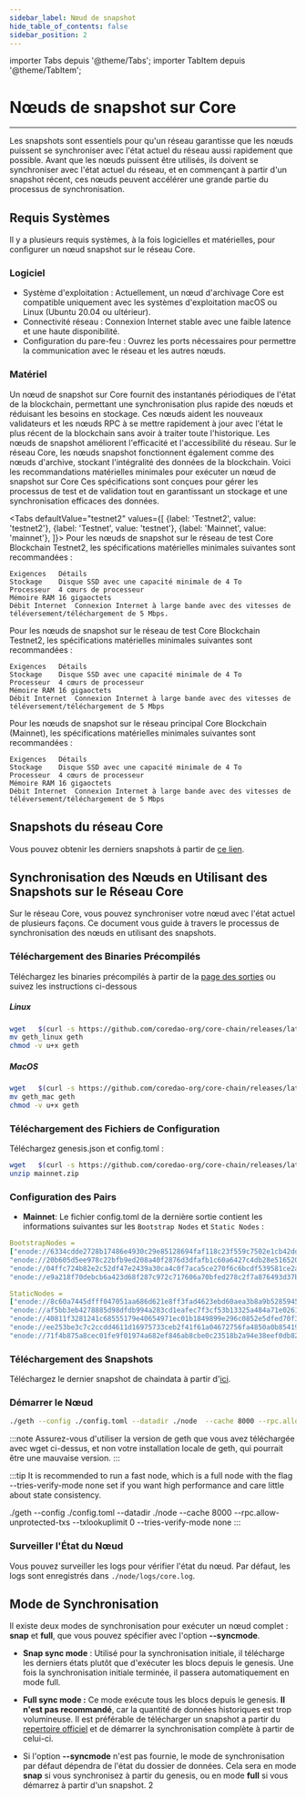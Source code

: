 ```yaml
---
sidebar_label: Nœud de snapshot
hide_table_of_contents: false
sidebar_position: 2
---
```


importer Tabs depuis '@theme/Tabs';
importer TabItem depuis '@theme/TabItem';

# Nœuds de snapshot sur Core

---

Les snapshots sont essentiels pour qu'un réseau garantisse que les nœuds puissent se synchroniser avec l'état actuel du réseau aussi rapidement que possible. Avant que les nœuds puissent être utilisés, ils doivent se synchroniser avec l'état actuel du réseau, et en commençant à partir d'un snapshot récent, ces nœuds peuvent accélérer une grande partie du processus de synchronisation.

## Requis Systèmes

Il y a plusieurs requis systèmes, à la fois logicielles et matérielles, pour configurer un nœud snapshot sur le réseau Core.

### Logiciel

- Système d'exploitation : Actuellement, un nœud d'archivage Core est compatible uniquement avec les systèmes d'exploitation macOS ou Linux (Ubuntu 20.04 ou ultérieur).
- Connectivité réseau : Connexion Internet stable avec une faible latence et une haute disponibilité.
- Configuration du pare-feu : Ouvrez les ports nécessaires pour permettre la communication avec le réseau et les autres nœuds.

### Matériel

Un nœud de snapshot sur Core fournit des instantanés périodiques de l'état de la blockchain, permettant une synchronisation plus rapide des nœuds et réduisant les besoins en stockage. Ces nœuds aident les nouveaux validateurs et les nœuds RPC à se mettre rapidement à jour avec l'état le plus récent de la blockchain sans avoir à traiter toute l'historique. Les nœuds de snapshot améliorent l'efficacité et l'accessibilité du réseau. Sur le réseau Core, les nœuds snapshot fonctionnent également comme des nœuds d'archive, stockant l'intégralité des données de la blockchain. Voici les recommandations matérielles minimales pour exécuter un nœud de snapshot sur Core  Ces spécifications sont conçues pour gérer les processus de test et de validation tout en garantissant un stockage et une synchronisation efficaces des données.

<Tabs
defaultValue="testnet2"
values={[
{label: 'Testnet2', value: 'testnet2'},
{label: 'Testnet', value: 'testnet'},
{label: 'Mainnet', value: 'mainnet'},
]}> <TabItem value="testnet2">
Pour les nœuds de snapshot sur le réseau de test Core Blockchain Testnet2, les spécifications matérielles minimales suivantes sont recommandées :

```
Exigences	Détails
Stockage	Disque SSD avec une capacité minimale de 4 To
Processeur	4 cœurs de processeur
Mémoire RAM	16 gigaoctets
Débit Internet	Connexion Internet à large bande avec des vitesses de téléversement/téléchargement de 5 Mbps.
```

  </TabItem>
  <TabItem value="testnet">
Pour les nœuds de snapshot sur le réseau de test Core Blockchain Testnet2, les spécifications matérielles minimales suivantes sont recommandées :

```
Exigences	Détails
Stockage	Disque SSD avec une capacité minimale de 4 To
Processeur	4 cœurs de processeur
Mémoire RAM	16 gigaoctets
Débit Internet	Connexion Internet à large bande avec des vitesses de téléversement/téléchargement de 5 Mbps
```

  </TabItem>
  <TabItem value="mainnet">Pour les nœuds de snapshot sur le réseau principal Core Blockchain (Mainnet), les spécifications matérielles minimales suivantes sont recommandées :

```
Exigences	Détails
Stockage	Disque SSD avec une capacité minimale de 4 To
Processeur	4 cœurs de processeur
Mémoire RAM	16 gigaoctets
Débit Internet	Connexion Internet à large bande avec des vitesses de téléversement/téléchargement de 5 Mbps
```

  </TabItem>
</Tabs>

## Snapshots du réseau Core

Vous pouvez obtenir les derniers snapshots à partir de [ce lien](https://github.com/coredao-org/core-snapshots).

## Synchronisation des Nœuds en Utilisant des Snapshots sur le Réseau Core

Sur le réseau Core, vous pouvez synchroniser votre nœud avec l'état actuel de plusieurs façons. Ce document vous guide à travers le processus de synchronisation des nœuds en utilisant des snapshots.

### Téléchargement des Binaries Précompilés

Téléchargez les binaries précompilés à partir de la [page des sorties](https://github.com/coredao-org/core-chain/releases/latest) ou suivez les instructions ci-dessous

##### Linux

```bash
wget   $(curl -s https://github.com/coredao-org/core-chain/releases/latest |grep browser_ |grep geth_linux |cut -d\" -f4)
mv geth_linux geth
chmod -v u+x geth
```

##### MacOS

```bash
wget   $(curl -s https://github.com/coredao-org/core-chain/releases/latest |grep browser_ |grep geth_mac |cut -d\" -f4)
mv geth_mac geth
chmod -v u+x geth
```

### Téléchargement des Fichiers de Configuration

Téléchargez genesis.json et config.toml :

```bash
wget   $(curl -s https://github.com/coredao-org/core-chain/releases/latest |grep browser_ |grep mainnet |cut -d\" -f4)
unzip mainnet.zip
```

### Configuration des Pairs

- **Mainnet**: Le fichier config.toml de la dernière sortie contient les informations suivantes sur les `Bootstrap Nodes` et `Static Nodes` :

```yaml
BootstrapNodes = 
["enode://6334cdde2728b17486e4930c29e85128694faf118c23f559c7502e1cb42dd90a54f785c80c6a493d7d6f5ed23f3c9cf75e0392b024e45f7eadc81a84544a45ff@seed4.coredao.org:0?discport=35022",
"enode://20b605d5ee978c22bfb9ed208a40f2876d3dfafb1c60a6427c4db28e516520ee610cbc2a1c0ee05dd08578a041dc9070d92cf888422ed0869d0666b5103292b4@seed2.coredao.org:0?discport=35022",
"enode://04ffc724b82e2c52df47e2439a30ca4c0f7aca5ce270f6c6bcdf539581ce2ae4965afd5c5fe19106cd528ed6f379c68687a41310054ee751a73880b2c73e85d8@seed3.coredao.org:0?discport=35022",
"enode://e9a218f70debcb6a423d68f287c972c717606a70bfed278c2f7a876493d37bc535b05127abddeeca21941fc61497a6ca13387466c75a070050862ca6da11b0ca@seed1.coredao.org:0?discport=35022"]

StaticNodes = 
["enode://8c60a7445dfff047051aa686d621e8ff3fad4623ebd60aea3b8a9b5285945ff0bb05540cc215bcb0ae3fb07b6c368605ddeebeb23b282ffb2ae777d8a73155ec@18.230.84.232:35021",
"enode://af5bb3eb4278885d98dfdb994a283cd1eafec7f3cf53b13325a484a71e02613a2d724314a2d5bf2ea3b33adb0d1ad7d1c5b9e23c8d2959453a55bde5f02c762f@35.72.191.164:35021",
"enode://40811f3281241c68555179e40654971ec01b1849899e296c0852e5dfed70f3d17f776e90dced50e94cc71699e2b010eec58047ce91d07fa7a3520220cf3ce22b@13.39.140.139:35021",
"enode://ee253be3c7c2ccdd4611d16975733ceb2f41f61a04672756fa4850a0b85419ca5e07ceb5a6f1ac43318b136c8995b9160e6de0c6b4bc2c9325797c11275888e6@18.221.135.3:35021",
"enode://71f4b875a8cec01fe9f01974a682ef846ab8cbe0c23518b2a94e38eef0db829488502122b19c94d595521364bc4550639b58c0332d3942447dfd65707fc80bc0@13.214.98.126:35021"]
```

### Téléchargement des Snapshots

Téléchargez le dernier snapshot de chaindata à partir d'[ici](https://github.com/coredao-org/core-snapshots).

### Démarrer le Nœud

```bash
./geth --config ./config.toml --datadir ./node  --cache 8000 --rpc.allow-unprotected-txs --txlookuplimit 0
```

:::note
Assurez-vous d'utiliser la version de geth que vous avez téléchargée avec wget ci-dessus, et non votre installation locale de geth, qui pourrait être une mauvaise version.
:::

:::tip
It is recommended to run a fast node, which is a full node with the flag --tries-verify-mode none set if you want high performance and care little about state consistency.

./geth --config ./config.toml --datadir ./node  --cache 8000 --rpc.allow-unprotected-txs --txlookuplimit 0 --tries-verify-mode none
:::

### Surveiller l'État du Nœud

Vous pouvez surveiller les logs pour vérifier l'état du nœud. Par défaut, les logs sont enregistrés dans `./node/logs/core.log`.

## Mode de Synchronisation

Il existe deux modes de synchronisation pour exécuter un nœud complet : **snap** et **full**, que vous pouvez spécifier avec l'option **--syncmode**.

- **Snap sync mode** : Utilisé pour la synchronisation initiale, il télécharge les derniers états plutôt que d'exécuter les blocs depuis le genesis. Une fois la synchronisation initiale terminée, il passera automatiquement en mode full.

- **Full sync mode :** Ce mode exécute tous les blocs depuis le genesis. **Il n'est pas recommandé**, car la quantité de données historiques est trop volumineuse. Il est préférable de télécharger un snapshot a partir du [repertoire officiel](https://github.com/coredao-org/core-snapshots) et de démarrer la synchronisation complète à partir de celui-ci.

- Si l'option **--syncmode** n'est pas fournie, le mode de synchronisation par défaut dépendra de l'état du dossier de données. Cela sera en mode **snap** si vous synchronisez à partir du genesis, ou en mode **full** si vous démarrez à partir d'un snapshot.
  2